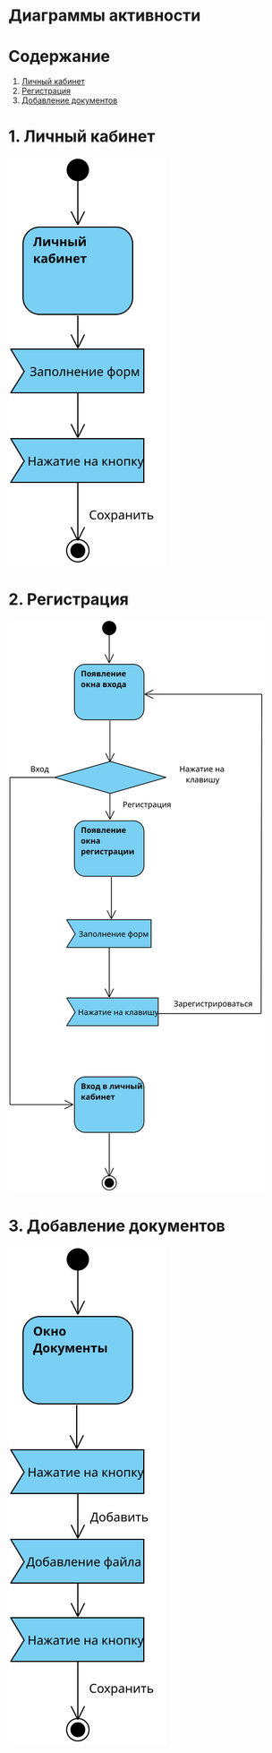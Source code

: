 # Диаграммы активности

# Содержание
1. [Личный кабинет](#1)  
2. [Регистрация](#2)  
3. [Добавление документов](#3)

<a name="1"/>

# 1. Личный кабинет 
![Диаграмма активностей 1](https://github.com/Virtouoz/Auxilium-Medicus/blob/master/Documents/images/diagrams/Activity1.svg)

<a name="2"/>

# 2. Регистрация
![Диаграмма активностей 2](https://github.com/Virtouoz/Auxilium-Medicus/blob/master/Documents/images/diagrams/Activity2.svg)

<a name="3"/>

# 3. Добавление документов
![Диаграмма активностей 3](https://github.com/Virtouoz/Auxilium-Medicus/blob/master/Documents/images/diagrams/Activity3.svg)
